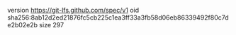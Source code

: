 version https://git-lfs.github.com/spec/v1
oid sha256:8ab12d2ed21876fc5cb225c1ea3ff33a3fb58d06eb86339492f80c7de2b02e2b
size 297
